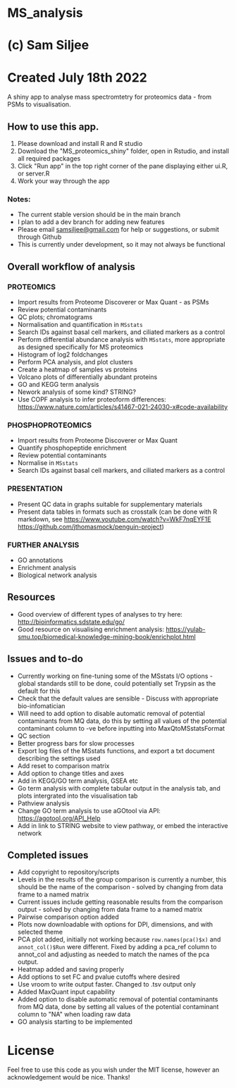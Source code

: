 # MS_analysis
# (c) Sam Siljee
# Created July 18th 2022

A shiny app to analyse mass spectromtetry for proteomics data - from PSMs to visualisation.

## How to use this app.
1. Please download and install R and R studio
2. Download the "MS_proteomics_shiny" folder, open in Rstudio, and install all required packages
3. Click "Run app" in the top right corner of the pane displaying either ui.R, or server.R
4. Work your way through the app

### Notes:
  - The current stable version should be in the main branch
  - I plan to add a dev branch for adding new features
  - Please email samsiljee@gmail.com for help or suggestions, or submit through Github
  - This is currently under development, so it may not always be functional

## Overall workflow of analysis

### PROTEOMICS
  - Import results from Proteome Discoverer or Max Quant - as PSMs
  - Review potential contaminants
  - QC plots; chromatograms
  - Normalisation and quantification in `MSstats`
  - Search IDs against basal cell markers, and ciliated markers as a control
  - Perform differential abundance analysis with `MSstats`, more appropriate as designed specifically for MS proteomics
  - Histogram of log2 foldchanges
  - Perform PCA analysis, and plot clusters
  - Create a heatmap of samples vs proteins
  - Volcano plots of differentially abundant proteins
  - GO and KEGG term analysis
  - Nework analysis of some kind? STRING?
  - Use COPF analysis to infer proteoform differences: https://www.nature.com/articles/s41467-021-24030-x#code-availability

### PHOSPHOPROTEOMICS
  - Import results from Proteome Discoverer or Max Quant
  - Quantify phosphopeptide enrichment
  - Review potential contaminants
  - Normalise in `MSstats`
  - Search IDs against basal cell markers, and ciliated markers as a control
  
### PRESENTATION
  - Present QC data in graphs suitable for supplementary materials
  - Present data tables in formats such as crosstalk (can be done with R markdown, see https://www.youtube.com/watch?v=WkF7nqEYF1E https://github.com/jthomasmock/penguin-project)
  
### FURTHER ANALYSIS
  - GO annotations
  - Enrichment analysis
  - Biological network analysis
  
## Resources
  - Good overview of different types of analyses to try here: http://bioinformatics.sdstate.edu/go/
  - Good resource on visualising enrichment analysis: https://yulab-smu.top/biomedical-knowledge-mining-book/enrichplot.html

## Issues and to-do
  - Currently working on fine-tuning some of the MSstats I/O options - global standards still to be done, could potentially set Trypsin as the default for this
  - Check that the default values are sensible - Discuss with appropriate bio-infomatician
  - Will need to add option to disable automatic removal of potential contaminants from MQ data, do this by setting all values of the potential contaminant column to -ve before inputting into MaxQtoMSstatsFormat
  - QC section
  - Better progress bars for slow processes
  - Export log files of the MSstats functions, and export a txt document describing the settings used
  - Add reset to comparison matrix
  - Add option to change titles and axes
  - Add in KEGG/GO term analysis, GSEA etc
  - Go term analysis with complete tabular output in the analysis tab, and plots intergrated into the visualisation tab
  - Pathview analysis
  - Change GO term analysis to use aGOtool via API: https://agotool.org/API_Help
  - Add in link to STRING website to view pathway, or embed the interactive network

## Completed issues
  - Add copyright to repository/scripts
  - Levels in the results of the group comparison is currently a number, this should be the name of the comparison - solved by changing from data frame to a named matrix
   - Current issues include getting reasonable results from the comparison output - solved by changing from data frame to a named matrix
  - Pairwise comparison option added
  - Plots now downloadable with options for DPI, dimensions, and with selected theme
  - PCA plot added, initially not working because `row.names(pca()$x)` and `annot_col()$Run` were different. Fixed by adding a pca_ref column to annot_col and adjusting as needed to match the names of the pca output.
  - Heatmap added and saving properly
  - Add options to set FC and pvalue cutoffs where desired
  - Use vroom to write output faster. Changed to .tsv output only
  - Added MaxQuant input capability
  - Added option to disable automatic removal of potential contaminants from MQ data, done by setting all values of the potential contaminant column to "NA" when loading raw data
  - GO analysis starting to be implemented
  
# License
Feel free to use this code as you wish under the MIT license, however an acknowledgement would be nice. Thanks!
